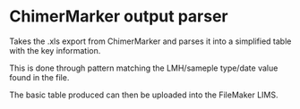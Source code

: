 # ChimerMarker output parser

Takes the .xls export from ChimerMarker and parses it into a simplified table with the key information. 

This is done through pattern matching the LMH/sameple type/date value found in the file. 

The basic table produced can then be uploaded into the FileMaker LIMS.

